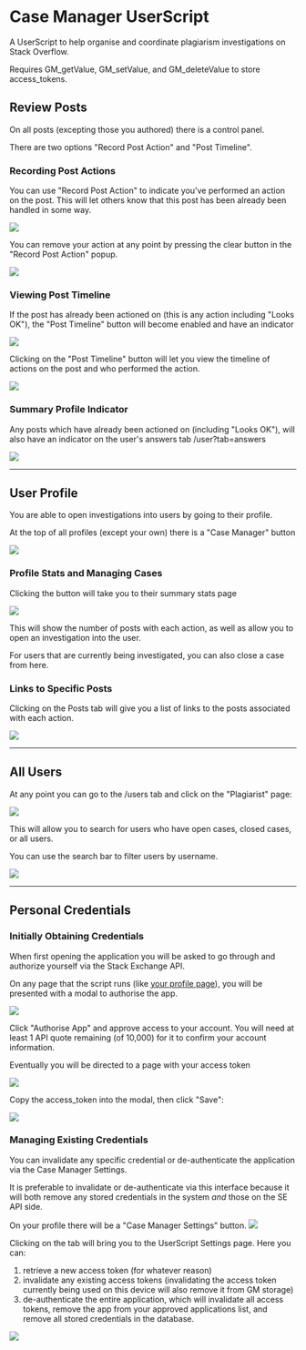 # Case Manager UserScript

A UserScript to help organise and coordinate plagiarism investigations on Stack Overflow.

Requires GM_getValue, GM_setValue, and GM_deleteValue to store access_tokens. 

## Review Posts

On all posts (excepting those you authored) there is a control panel.

There are two options "Record Post Action" and "Post Timeline".


### Recording Post Actions

You can use "Record Post Action" to indicate you've performed an action on the post. This will let others know that this post has been already been handled in some way.

[![][1]][1]

You can remove your action at any point by pressing the clear button in the "Record Post Action" popup.

[![][4]][4]

### Viewing Post Timeline
If the post has already been actioned on (this is any action including "Looks OK"), the "Post Timeline" button will become enabled and have an indicator

[![][2]][2]

Clicking on the "Post Timeline" button will let you view the timeline of actions on the post and who performed the action.

[![][3]][3]


### Summary Profile Indicator
Any posts which have already been actioned on (including "Looks OK"), will also have an indicator on the user's answers tab /user?tab=answers

[![][5]][5]

---

## User Profile

You are able to open investigations into users by going to their profile.

At the top of all profiles (except your own) there is a "Case Manager" button

[![][6]][6]

### Profile Stats and Managing Cases
Clicking the button will take you to their summary stats page

[![][7]][7]

This will show the number of posts with each action, as well as allow you to open an investigation into the user.

For users that are currently being investigated, you can also close a case from here.


### Links to Specific Posts
Clicking on the Posts tab will give you a list of links to the posts associated with each action.

[![][8]][8]


---

## All Users

At any point you can go to the /users tab and click on the "Plagiarist" page:

[![][9]][9]

This will allow you to search for users who have open cases, closed cases, or all users.

You can use the search bar to filter users by username.

[![][10]][10]


---

## Personal Credentials


### Initially Obtaining Credentials
When first opening the application you will be asked to go through and authorize yourself via the Stack Exchange API.

On any page that the script runs (like [your profile page](https://stackoverflow.com/users/current)), you will be presented with a modal to authorise the app.

[![][11]][11]

Click "Authorise App" and approve access to your account. You will need at least 1 API quote remaining (of 10,000) for it to confirm your account information.

Eventually you will be directed to a page with your access token

[![][12]][12]

Copy the access_token into the modal, then click "Save":

[![][13]][13]


### Managing Existing Credentials
You can invalidate any specific credential or de-authenticate the application via the Case Manager Settings.

It is preferable to invalidate or de-authenticate via this interface because it will both remove any stored credentials in the system _and_ those on the SE API side.


On your profile there will be a "Case Manager Settings" button.
[![][14]][14]

Clicking on the tab will bring you to the UserScript Settings page. Here you can:
1. retrieve a new access token (for whatever reason)
2. invalidate any existing access tokens (invalidating the access token currently being used on this device will also remove it from GM storage)
3. de-authenticate the entire application, which will invalidate all access tokens, remove the app from your approved applications list, and remove all stored credentials in the database.

[![][15]][15]


 [1]: ./readme-images/PostSummary/post-action-panel.png
 [2]: ./readme-images/PostSummary/timeline-event-indicator.png
 [3]: ./readme-images/PostSummary/timeline-view.png
 [4]: ./readme-images/PostSummary/clear-post-action-button.png
 [5]: ./readme-images/PostSummary/answer-page-indicator.png
 [6]: ./readme-images/UserSummary/user-case-manager-button.png
 [7]: ./readme-images/UserSummary/user-summary-stats.png
 [8]: ./readme-images/UserSummary/user-detail-stats.png
 [9]: ./readme-images/Search/users-plagiarist-tab.png
 [10]: ./readme-images/Search/plagiarist-page.png
 [11]: ./readme-images/Settings/auth%20modal.png
 [12]: ./readme-images/Settings/auth%20token.png
 [13]: ./readme-images/Settings/auth%20modal%20entry.png
 [14]: ./readme-images/Settings/User%20Profile%20Settings%20button.png
 [15]: ./readme-images/Settings/Case%20Manager%20Auth%20Settings.png